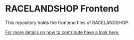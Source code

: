 # RACELANDSHOP Frontend

This repository holds the frontend files of RACELANDSHOP.

[For more details on how to contribute have a look here.](https://racelandshop.xyz/docs/developer/frontend)